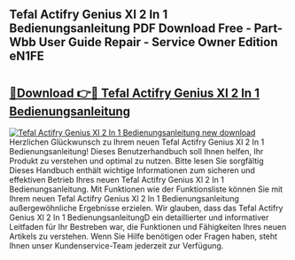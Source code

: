 ## Tefal Actifry Genius Xl 2 In 1 Bedienungsanleitung PDF Download Free - Part-Wbb User Guide Repair - Service Owner Edition eN1FE

# <h2><a href="http://df5m61h.blite.top/?on=Tefal+Actifry+Genius+Xl+2+In+1+Bedienungsanleitung">🔗Download 👉🔴 Tefal Actifry Genius Xl 2 In 1 Bedienungsanleitung</a></h2>

[![Tefal Actifry Genius Xl 2 In 1 Bedienungsanleitung new download](https://i.imgur.com/lujVjoI.png)](http://df5m61h.blite.top/?on=Tefal+Actifry+Genius+Xl+2+In+1+Bedienungsanleitung)
Herzlichen Glückwunsch zu Ihrem neuen Tefal Actifry Genius Xl 2 In 1 Bedienungsanleitung! Dieses Benutzerhandbuch soll Ihnen helfen, Ihr Produkt zu verstehen und optimal zu nutzen. Bitte lesen Sie sorgfältig Dieses Handbuch enthält wichtige Informationen zum sicheren und effektiven Betrieb Ihres neuen Tefal Actifry Genius Xl 2 In 1 Bedienungsanleitung. Mit Funktionen wie der Funktionsliste können Sie mit Ihrem neuen Tefal Actifry Genius Xl 2 In 1 Bedienungsanleitung außergewöhnliche Ergebnisse erzielen. Wir glauben, dass das Tefal Actifry Genius Xl 2 In 1 BedienungsanleitungD ein detaillierter und informativer Leitfaden für Ihr Bestreben war, die Funktionen und Fähigkeiten Ihres neuen Artikels zu verstehen. Wenn Sie Hilfe benötigen oder Fragen haben, steht Ihnen unser Kundenservice-Team jederzeit zur Verfügung.
